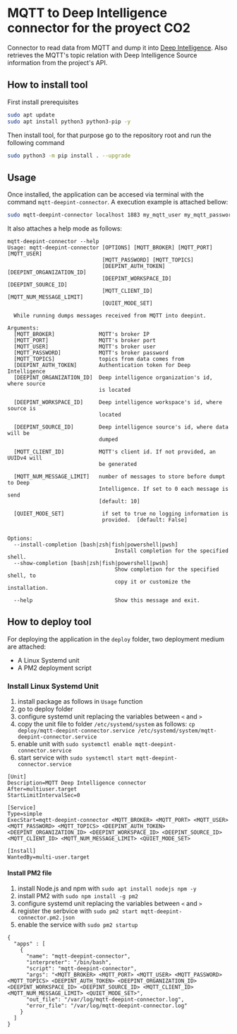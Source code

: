 # MQTT to Deep Intelligence connector for the proyect CO2

Connector to read data from MQTT and dump it into [Deep Intelligence](https://deepint.net/). Also retrieves the MQTT's topic relation with Deep Intelligence Source information from the project's API.

## How to install tool

First install prerequisites
```bash
sudo apt update
sudo apt install python3 python3-pip -y
```
Then install tool, for that purpose go to the repository root and run the following command

```bash
sudo python3 -m pip install . --upgrade
```

## Usage

Once installed, the application can be accesed via terminal with the command `mqtt-deepint-connector`. A execution example is attached bellow:
```bash
sudo mqtt-deepint-connector localhost 1883 my_mqtt_user my_mqtt_password my_mqtt_channel1,mymqtt_channel2,my_mqtt_channel2 9CGcK2E3kStQD48eZNC09nkvj571hzVQFz-266zogxEb1kLHMEd1_1fQCRFrrimlRoizinLVv2r5peOWnHw65g 0000014729441860-c02e07b1-9dfcdc46-d0bh1467 0000017b8236f33d-ce2f5dba-bf4x21a4-34eb0562 00000a7c3b912f45-7118g293-aefb1518-71b2g442 example-id 0 FALSE
```

It also attaches a help mode as follows:
```
mqtt-deepint-connector --help
Usage: mqtt-deepint-connector [OPTIONS] [MQTT_BROKER] [MQTT_PORT] [MQTT_USER]
                              [MQTT_PASSWORD] [MQTT_TOPICS]
                              [DEEPINT_AUTH_TOKEN] [DEEPINT_ORGANIZATION_ID]
                              [DEEPINT_WORKSPACE_ID] [DEEPINT_SOURCE_ID]
                              [MQTT_CLIENT_ID] [MQTT_NUM_MESSAGE_LIMIT]
                              [QUIET_MODE_SET]

  While running dumps messages received from MQTT into deepint.

Arguments:
  [MQTT_BROKER]              MQTT's broker IP
  [MQTT_PORT]                MQTT's broker port
  [MQTT_USER]                MQTT's broker user
  [MQTT_PASSWORD]            MQTT's broker password
  [MQTT_TOPICS]              topics from data comes from
  [DEEPINT_AUTH_TOKEN]       Authentication token for Deep Intelligence
  [DEEPINT_ORGANIZATION_ID]  Deep intelligence organization's id, where source
                             is located

  [DEEPINT_WORKSPACE_ID]     Deep intelligence workspace's id, where source is
                             located

  [DEEPINT_SOURCE_ID]        Deep intelligence source's id, where data will be
                             dumped

  [MQTT_CLIENT_ID]           MQTT's client id. If not provided, an UUIDv4 will
                             be generated

  [MQTT_NUM_MESSAGE_LIMIT]   number of messages to store before dumpt to Deep
                             Intelligence. If set to 0 each message is send
                             [default: 10]

  [QUIET_MODE_SET]            if set to true no logging information is
                              provided.  [default: False]


Options:
  --install-completion [bash|zsh|fish|powershell|pwsh]
                                  Install completion for the specified shell.
  --show-completion [bash|zsh|fish|powershell|pwsh]
                                  Show completion for the specified shell, to
                                  copy it or customize the installation.

  --help                          Show this message and exit.
```

## How to deploy tool

For deploying the application in the `deploy` folder, two deployment medium are attached:
- A Linux Systemd unit
- A PM2 deployment script

### Install Linux Systemd Unit

1. install package as follows in `Usage` function
2. go to deploy folder
3. configure systemd unit replacing the variables between `<` and `>`
4. copy the unit file to folder `/etc/systemd/system` as follows: `cp deploy/mqtt-deepint-connector.service /etc/systemd/system/mqtt-deepint-connector.service`
5. enable unit with `sudo systemctl enable mqtt-deepint-connector.service`
6. start service with `sudo systemctl start mqtt-deepint-connector.service`

```
[Unit] 
Description=MQTT Deep Intelligence connector
After=multiuser.target
StartLimitIntervalSec=0 
 
[Service] 
Type=simple
ExecStart=mqtt-deepint-connector <MQTT_BROKER> <MQTT_PORT> <MQTT_USER> <MQTT_PASSWORD> <MQTT_TOPICS> <DEEPINT_AUTH_TOKEN> <DEEPINT_ORGANIZATION_ID> <DEEPINT_WORKSPACE_ID> <DEEPINT_SOURCE_ID> <MQTT_CLIENT_ID> <MQTT_NUM_MESSAGE_LIMIT> <QUIET_MODE_SET> 
 
[Install] 
WantedBy=multi-user.target
```

#### Install PM2 file

1. install Node.js and npm with `sudo apt install nodejs npm -y`
2. install PM2 with `sudo npm install -g pm2`
3. configure systemd unit replacing the variables between `<` and `>`
4. register the serbvice with `sudo pm2 start mqtt-deepint-connector.pm2.json`
5. enable the service with `sudo pm2 startup`

```
{
  "apps" : [
    {
      "name": "mqtt-deepint-connector",
      "interpreter": "/bin/bash",
      "script": "mqtt-deepint-connector",
      "args": "<MQTT_BROKER> <MQTT_PORT> <MQTT_USER> <MQTT_PASSWORD> <MQTT_TOPICS> <DEEPINT_AUTH_TOKEN> <DEEPINT_ORGANIZATION_ID> <DEEPINT_WORKSPACE_ID> <DEEPINT_SOURCE_ID> <MQTT_CLIENT_ID> <MQTT_NUM_MESSAGE_LIMIT> <QUIET_MODE_SET>",
      "out_file": "/var/log/mqtt-deepint-connector.log",
      "error_file": "/var/log/mqtt-deepint-connector.log"
    }
  ]
}
```
